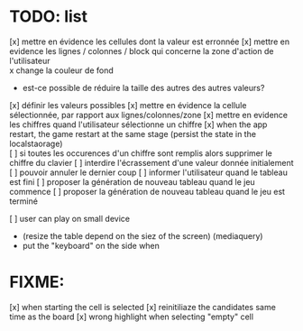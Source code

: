 # TODO: list

[x] mettre en évidence les cellules dont la valeur est erronnée
[x] mettre en evidence les lignes / colonnes / block qui concerne la zone d'action de l'utilisateur  
  x  change la couleur de fond
  - est-ce possible de réduire la taille des autres des autres valeurs?

[x] définir les valeurs possibles
[x] mettre en évidence la cellule sélectionnée, par rapport aux lignes/colonnes/zone
[x] mettre en evidence les chiffres quand l'utilisateur sélectionne un chiffre
[x] when the app restart, the game restart at the same stage (persist the state in the localstaorage)  
[ ] si toutes les occurences d'un chiffre sont remplis alors supprimer le chiffre du clavier 
[ ] interdire l'écrassement d'une valeur donnée initialement
[ ] pouvoir annuler le dernier coup 
[ ] informer l'utilisateur quand le tableau est fini
[ ] proposer la génération de nouveau tableau quand le jeu commence
[ ] proposer la génération de nouveau tableau quand le jeu est terminé

[ ] user can play on small device
* (resize the table depend on the siez of the screen)
(mediaquery)
* put the "keyboard" on the side when 


# FIXME: 

[x] when starting the cell is selected
[x] reinitiliaze the candidates same time as the board
[x] wrong highlight when selecting "empty" cell